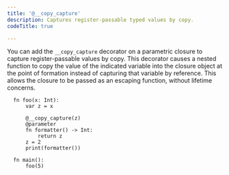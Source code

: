 ```yaml
---
title: '@__copy_capture'
description: Captures register-passable typed values by copy.
codeTitle: true

---
```


You can add the `__copy_capture` decorator on a parametric closure to capture
register-passable values by copy. This decorator causes a nested function to
copy the value of the indicated variable into the closure object at the point
of formation instead of capturing that variable by reference. This allows the
closure to be passed as an escaping function, without lifetime concerns.

```mojo
  fn foo(x: Int):
      var z = x

      @__copy_capture(z)
      @parameter
      fn formatter() -> Int:
          return z
      z = 2
      print(formatter())

  fn main():
      foo(5)
```
